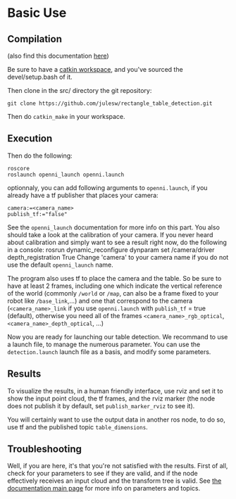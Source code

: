 Basic Use
=========

Compilation
-----------

(also find this documentation [here](http://julesw.github.io/rectangle_table_detection/html/basicuse.html))

Be sure to have a [catkin workspace](http://wiki.ros.org/catkin/Tutorials/create_a_workspace), and you've sourced the devel/setup.bash of it.

Then clone in the src/ directory the git repository:

    git clone https://github.com/julesw/rectangle_table_detection.git

Then do `catkin_make` in your workspace.


Execution
---------

Then do the following:

    roscore
    roslaunch openni_launch openni.launch

optionnaly, you can add following arguments to `openni.launch`, if you already have a tf publisher that places your camera:

    camera:=<camera_name>
    publish_tf:="false"

See the `openni_launch` documentation for more info on this part. You also should take a look at the calibration
of your camera.
If you never heard about calibration and simply want to see a result right now, do the following in a console:
    rosrun dynamic_reconfigure dynparam set /camera/driver depth_registration True
Change 'camera' to your camera name if you do not use the default `openni_launch` name.

The program also uses tf to place the camera and the table. So be sure to have at least 2 frames,
including one which indicate the vertical reference of the world (commonly `/world` or `/map`, can
also be a frame fixed to your robot like `/base_link`,...) and one that correspond to the camera
(`<camera_name>_link` if you use `openni.launch` with `publish_tf` = true (default), otherwise you
need all of the frames `<camera_name>_rgb_optical`, `<camera_name>_depth_optical`, ...)

Now you are ready for launching our table detection.
We recommand to use a launch file, to manage the numerous parameter. You can use the `detection.launch`
launch file as a basis, and modify some parameters.

Results
-------

To visualize the results, in a human friendly interface, use rviz and set it to show the input point cloud,
the tf frames, and the rviz marker (the node does not publish it by default, set `publish_marker_rviz` to 
see it).

You will certainly want to use the output data in another ros node, to do so, use tf and the published topic `table_dimensions`.


Troubleshooting
---------------

Well, if you are here, it's that you're not satisfied with the results.
First of all, check for your parameters to see if they are valid, and if
the node effectively receives an input cloud and the transform tree is valid.
See [the documentation main page](http://julesw.github.io/rectangle_table_detection/html/index.html) for more info on parameters and topics.

